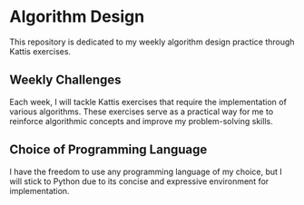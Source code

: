# Algorithm Design

This repository is dedicated to my weekly algorithm design practice through Kattis exercises.

## Weekly Challenges

Each week, I will tackle Kattis exercises that require the implementation of various algorithms.
These exercises serve as a practical way for me to reinforce algorithmic concepts and improve my problem-solving skills.

## Choice of Programming Language

I have the freedom to use any programming language of my choice, but I will stick to Python due to its concise and expressive environment for implementation.
